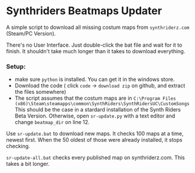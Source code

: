 # Synthriders Beatmaps Updater
A simple script to download all missing costum maps from `synthriderz.com` (Steam/PC Version).

There's no User Interface. Just double-click the bat file and wait for it to finish.
It shouldn't take much longer than it takes to download everything.

### Setup:
- make sure `python` is installed. You can get it in the windows store.
- Download the code ( click `code` -> `download zip` on github, and extract the files somewhere)
- The script assumes that the costum maps are in `C:\Program Files (x86)\Steam\steamapps\common\SynthRiders\SynthRidersUC\CustomSongs`
  This should be the case in a stardard installation of the Synth Riders Beta Version.
  Otherwise, open `sr-update.py` with a text editor and change `beatmap_dir` on line 12.

Use `sr-update.bat` to download new maps.
It checks 100 maps at a time, newest first. When the 50 oldest of those were already installed, it stops checking.

`sr-update-all.bat` checks every published map on synthriderz.com. This takes a bit longer.
